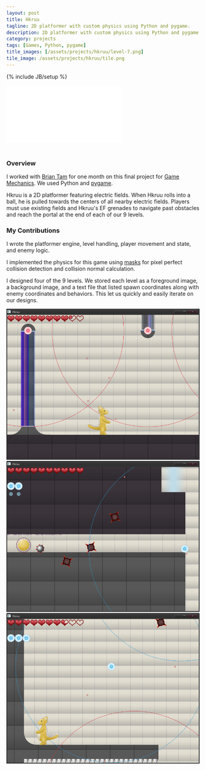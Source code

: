 ```yaml
---
layout: post
title: Hkruu
tagline: 2D platformer with custom physics using Python and pygame.
description: 2D platformer with custom physics using Python and pygame.
category: projects
tags: [Games, Python, pygame]
title_images: [/assets/projects/hkruu/level-7.png]
tile_image: /assets/projects/hkruu/tile.png
---
```

{% include JB/setup %}

<div class="video-wrapper"><iframe src="//player.vimeo.com/video/99416585" frameborder="0" webkitallowfullscreen mozallowfullscreen allowfullscreen></iframe></div>

<br>

<h3>Overview</h3>

I worked with <a href="http://xinoph.github.io/">Brian Tam</a> for one month on this final project for <a href="http://www.cogsci.rpi.edu/~destem/gamemech/">Game Mechanics</a>. We used Python and <a href="http://www.pygame.org/">pygame</a>.

Hkruu is a 2D platformer featuring electric fields. When Hkruu rolls into a ball, he is pulled towards the centers of all nearby electric fields. Players must use existing fields and Hkruu's EF grenades to navigate past obstacles and reach the portal at the end of each of our 9 levels.

<h3>My Contributions</h3>

I wrote the platformer engine, level handling, player movement and state, and enemy logic.

I implemented the physics for this game using <a href="http://www.pygame.org/docs/ref/mask.html">masks</a> for pixel perfect collision detection and collision normal calculation.

I designed four of the 9 levels. We stored each level as a foreground image, a background image, and a text file that listed spawn coordinates along with enemy coordinates and behaviors. This let us quickly and easily iterate on our designs.

<div class="project-images project-images-500h">
    <img src="/assets/projects/hkruu/level-4.png" class="img-responsive">
    <img src="/assets/projects/hkruu/level-5.png" class="img-responsive">
    <img src="/assets/projects/hkruu/level-7.png" class="img-responsive">
</div>
